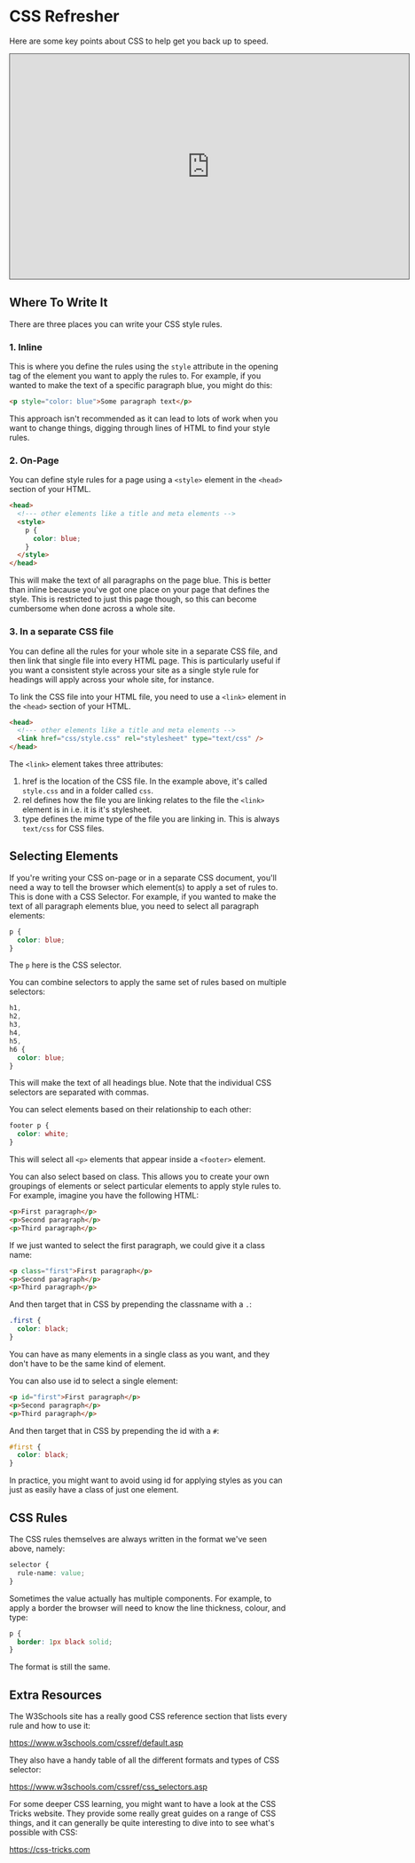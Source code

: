 # CSS Refresher

Here are some key points about CSS to help get you back up to speed.

<iframe src="https://dmureplay.cloud.panopto.eu/Panopto/Pages/Embed.aspx?id=3dcecaf9-e5ec-479a-bf09-ac4400e7c34a&autoplay=false&offerviewer=true&showtitle=true&showbrand=false&start=0&interactivity=all" height="405" width="720" style="border: 1px solid #464646;" allowfullscreen allow="autoplay"></iframe>

## Where To Write It

There are three places you can write your CSS style rules.

### 1. Inline

This is where you define the rules using the `style` attribute in the opening tag of the element you want to apply the rules to. For example, if you wanted to make the text of a specific paragraph blue, you might do this:

```HTML
<p style="color: blue">Some paragraph text</p>
```

This approach isn't recommended as it can lead to lots of work when you want to change things, digging through lines of HTML to find your style rules.

### 2. On-Page

You can define style rules for a page using a `<style>` element in the `<head>` section of your HTML.

```HTML
<head>
  <!--- other elements like a title and meta elements -->
  <style>
    p {
      color: blue;
    }
  </style>
</head>
```

This will make the text of all paragraphs on the page blue. This is better than inline because you've got one place on your page that defines the style. This is restricted to just this page though, so this can become cumbersome when done across a whole site.

### 3. In a separate CSS file

You can define all the rules for your whole site in a separate CSS file, and then link that single file into every HTML page. This is particularly useful if you want a consistent style across your site as a single style rule for headings will apply across your whole site, for instance.

To link the CSS file into your HTML file, you need to use a `<link>` element in the `<head>` section of your HTML.

```HTML
<head>
  <!--- other elements like a title and meta elements -->
  <link href="css/style.css" rel="stylesheet" type="text/css" />
</head>
```

The `<link>` element takes three attributes:

1. href is the location of the CSS file. In the example above, it's called `style.css` and in a folder called `css`.
2. rel defines how the file you are linking relates to the file the `<link>` element is in i.e. it is it's stylesheet.
3. type defines the mime type of the file you are linking in. This is always `text/css` for CSS files.

## Selecting Elements

If you're writing your CSS on-page or in a separate CSS document, you'll need a way to tell the browser which element(s) to apply a set of rules to. This is done with a CSS Selector. For example, if you wanted to make the text of all paragraph elements blue, you need to select all paragraph elements:

```css
p {
  color: blue;
}
```

The `p` here is the CSS selector.

You can combine selectors to apply the same set of rules based on multiple selectors:

```css
h1,
h2,
h3,
h4,
h5,
h6 {
  color: blue;
}
```

This will make the text of all headings blue. Note that the individual CSS selectors are separated with commas.

You can select elements based on their relationship to each other:

```CSS
footer p {
  color: white;
}
```

This will select all `<p>` elements that appear inside a `<footer>` element.

You can also select based on class. This allows you to create your own groupings of elements or select particular elements to apply style rules to. For example, imagine you have the following HTML:

```HTML
<p>First paragraph</p>
<p>Second paragraph</p>
<p>Third paragraph</p>
```

If we just wanted to select the first paragraph, we could give it a class name:

```HTML
<p class="first">First paragraph</p>
<p>Second paragraph</p>
<p>Third paragraph</p>
```

And then target that in CSS by prepending the classname with a `.`:

```CSS
.first {
  color: black;
}
```

You can have as many elements in a single class as you want, and they don't have to be the same kind of element.

You can also use id to select a single element:

```HTML
<p id="first">First paragraph</p>
<p>Second paragraph</p>
<p>Third paragraph</p>
```

And then target that in CSS by prepending the id with a `#`:

```CSS
#first {
  color: black;
}
```

In practice, you might want to avoid using id for applying styles as you can just as easily have a class of just one element.

## CSS Rules

The CSS rules themselves are always written in the format we've seen above, namely:

```CSS
selector {
  rule-name: value;
}
```

Sometimes the value actually has multiple components. For example, to apply a border the browser will need to know the line thickness, colour, and type:

```CSS
p {
  border: 1px black solid;
}
```

The format is still the same.

## Extra Resources

The W3Schools site has a really good CSS reference section that lists every rule and how to use it:

<https://www.w3schools.com/cssref/default.asp>

They also have a handy table of all the different formats and types of CSS selector:

<https://www.w3schools.com/cssref/css_selectors.asp>

For some deeper CSS learning, you might want to have a look at the CSS Tricks website. They provide some really great guides on a range of CSS things, and it can generally be quite interesting to dive into to see what's possible with CSS:

<https://css-tricks.com>
